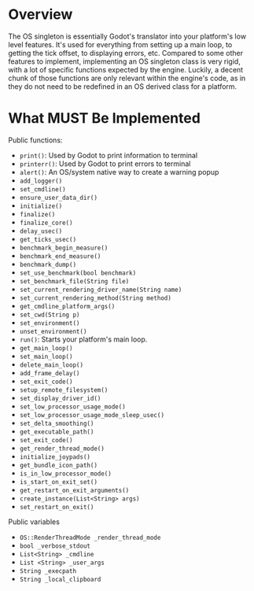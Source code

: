 # Overview

The OS singleton is essentially Godot's translator into your platform's low level features. It's used for everything from setting up a main loop, to getting the tick offset, to displaying errors, etc. Compared to some other features to implement, implementing an OS singleton class is very rigid, with a lot of specific functions expected by the engine. Luckily, a decent chunk of those functions are only relevant within the engine's code, as in they do not need to be redefined in an OS derived class for a platform. 

# What MUST Be Implemented
Public functions: 
* `print()`: Used by Godot to print information to terminal
* `printerr()`: Used by Godot to print errors to terminal
* `alert()`: An OS/system native way to create a warning popup
* `add_logger()`
* `set_cmdline()`
* `ensure_user_data_dir()`
* `initialize()`
* `finalize()`
* `finalize_core()`
* `delay_usec()`
* `get_ticks_usec()`
* `benchmark_begin_measure()`
* `benchmark_end_measure()`
* `benchmark_dump()`
* `set_use_benchmark(bool benchmark)`
* `set_benchmark_file(String file)`
* `set_current_rendering_driver_name(String name)`
* `set_current_rendering_method(String method)`
* `get_cmdline_platform_args()`
* `set_cwd(String p)`
* `set_environment()`
* `unset_environment()`
* `run()`: Starts your platform's main loop.
* `get_main_loop()`
* `set_main_loop()`
* `delete_main_loop()`
* `add_frame_delay()`
* `set_exit_code()`
* `setup_remote_filesystem()`
* `set_display_driver_id()`
* `set_low_processor_usage_mode()`
* `set_low_processor_usage_mode_sleep_usec()`
* `set_delta_smoothing()`
* `get_executable_path()`
* `set_exit_code()`
* `get_render_thread_mode()`
* `initialize_joypads()`
* `get_bundle_icon_path()`
* `is_in_low_processor_mode()`
* `is_start_on_exit_set()`
* `get_restart_on_exit_arguments()`
* `create_instance(List<String> args)`
* `set_restart_on_exit()`

Public variables
* `OS::RenderThreadMode _render_thread_mode`
* `bool _verbose_stdout`
* `List<String> _cmdline`
* `List <String> _user_args`
* `String _execpath`
* `String _local_clipboard`
